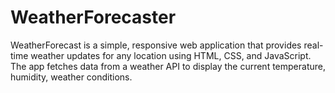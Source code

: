 # WeatherForecaster
WeatherForecast is a simple, responsive web application that provides real-time weather updates for any location using HTML, CSS, and JavaScript. The app fetches data from a weather API to display the current temperature, humidity, weather conditions.
